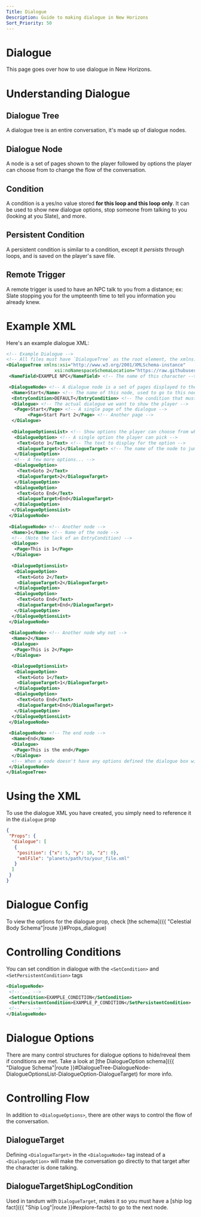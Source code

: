 ```yaml
---
Title: Dialogue
Description: Guide to making dialogue in New Horizons
Sort_Priority: 50
---
```


# Dialogue

This page goes over how to use dialogue in New Horizons.

# Understanding Dialogue

## Dialogue Tree

A dialogue tree is an entire conversation, it's made up of dialogue nodes.

## Dialogue Node

A node is a set of pages shown to the player followed by options the player can choose from to change the flow of the conversation.

## Condition

A condition is a yes/no value stored **for this loop and this loop only**.  It can be used to show new dialogue options, stop someone from talking to you (looking at you Slate), and more.

## Persistent Condition

A persistent condition is similar to a condition, except it *persists* through loops, and is saved on the player's save file.

## Remote Trigger

A remote trigger is used to have an NPC talk to you from a distance; ex: Slate stopping you for the umpteenth time to tell you information you already knew.

# Example XML

Here's an example dialogue XML:

```xml
<!-- Example Dialogue -->
<!-- All files must have `DialogueTree` as the root element, the xmlns:xsi=... and xsi:noNamespaceSchemaLocation=... is optional but provides improved error checking if your editor supports it -->
<DialogueTree xmlns:xsi="http://www.w3.org/2001/XMLSchema-instance"
                  xsi:noNamespaceSchemaLocation="https://raw.githubusercontent.com/Outer-Wilds-New-Horizons/new-horizons/main/NewHorizons/Schemas/dialogue_schema.xsd">
 <NameField>EXAMPLE NPC</NameField> <!-- The name of this character -->

 <DialogueNode> <!-- A dialogue node is a set of pages displayed to the player optionally followed by options -->
  <Name>Start</Name> <!-- The name of this node, used to go to this node from another node -->
  <EntryCondition>DEFAULT</EntryCondition> <!-- The condition that must be met for this node to be reached; A file should always have a node with "DEFAULT" -->
  <Dialogue> <!-- The actual dialogue we want to show the player -->
   <Page>Start</Page> <!-- A single page of the dialogue -->
        <Page>Start Part 2</Page> <!-- Another page -->
  </Dialogue>
        
  <DialogueOptionsList> <!-- Show options the player can choose from when the character is done talking -->
   <DialogueOption> <!-- A single option the player can pick -->
    <Text>Goto 1</Text> <!-- The text to display for the option -->
    <DialogueTarget>1</DialogueTarget> <!-- The name of the node to jump to -->
   </DialogueOption>
   <!-- A few more options... -->
   <DialogueOption>
    <Text>Goto 2</Text>
    <DialogueTarget>2</DialogueTarget>
   </DialogueOption>
   <DialogueOption>
    <Text>Goto End</Text>
    <DialogueTarget>End</DialogueTarget>
   </DialogueOption>
  </DialogueOptionsList>
 </DialogueNode>
 
 <DialogueNode> <!-- Another node -->
  <Name>1</Name> <!-- Name of the node -->
  <!-- (Note the lack of an EntryCondition) -->
  <Dialogue>
   <Page>This is 1</Page>
  </Dialogue>
  
  <DialogueOptionsList>
   <DialogueOption>
    <Text>Goto 2</Text>
    <DialogueTarget>2</DialogueTarget>
   </DialogueOption>
   <DialogueOption>
    <Text>Goto End</Text>
    <DialogueTarget>End</DialogueTarget>
   </DialogueOption>
  </DialogueOptionsList>
 </DialogueNode>
    
 <DialogueNode> <!-- Another node why not -->
  <Name>2</Name>
  <Dialogue>
   <Page>This is 2</Page>
  </Dialogue>

  <DialogueOptionsList>
   <DialogueOption>
    <Text>Goto 1</Text>
    <DialogueTarget>1</DialogueTarget>
   </DialogueOption>
   <DialogueOption>
    <Text>Goto End</Text>
    <DialogueTarget>End</DialogueTarget>
   </DialogueOption>
  </DialogueOptionsList>
 </DialogueNode>
 
 <DialogueNode> <!-- The end node -->
  <Name>End</Name>
  <Dialogue>
   <Page>This is the end</Page>
  </Dialogue>
  <!-- When a node doesn't have any options defined the dialogue box will close once the pages have been read -->
 </DialogueNode>
</DialogueTree>
```

# Using the XML

To use the dialogue XML you have created, you simply need to reference it in the `dialogue` prop

```json
{
 "Props": {
  "dialogue": [
   {
    "position": {"x": 5, "y": 10, "z": 0},
    "xmlFile": "planets/path/to/your_file.xml"
   }
  ]
 }
}
```

# Dialogue Config

To view the options for the dialogue prop, check [the schema]({{ "Celestial Body Schema"|route }}#Props_dialogue)

# Controlling Conditions

You can set condition in dialogue with the `<SetCondition>` and `<SetPersistentCondition>` tags

```xml
<DialogueNode>
 <!-- ... -->
 <SetCondition>EXAMPLE_CONDITION</SetCondition>
 <SetPersistentCondition>EXAMPLE_P_CONDITION</SetPersistentCondition>
 <!-- ... -->
</DialogueNode>
```

# Dialogue Options

There are many control structures for dialogue options to hide/reveal them if conditions are met. Take a look at [the DialogueOption schema]({{ "Dialogue Schema"|route }}#DialogueTree-DialogueNode-DialogueOptionsList-DialogueOption-DialogueTarget) for more info.

# Controlling Flow

In addition to `<DialogueOptions>`, there are other ways to control the flow of the conversation.

## DialogueTarget

Defining `<DialogueTarget>` in the `<DialogueNode>` tag instead of a `<DialogueOption>` will make the conversation go directly to that target after the character is done talking.

## DialogueTargetShipLogCondition

Used in tandum with `DialogueTarget`, makes it so you must have a [ship log fact]({{ "Ship Log"|route }}#explore-facts) to go to the next node.
